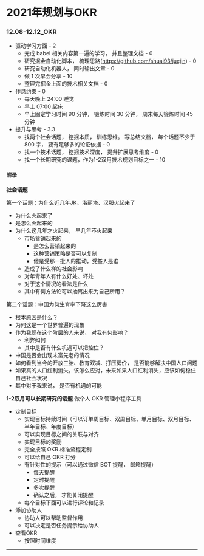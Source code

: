 # 2021年规划与OKR

### 12.08-12.12_OKR

- 驱动学习方面 - 2
    - 完成 babel 相关内容第一遍的学习， 并且整理文档 - 0
    - 研究掘金自动化脚本， 梳理思路(https://github.com/shuai93/juejin) - 0
    - 研究自动化机器人， 同时输出文章 - 0
    - 做 1 次早会分享 - 10
    - 整理完掘金上面的技术相关文档 - 0
- 作息约束 - 0
    - 每天晚上 24:00 睡觉
    - 早上 07:00 起床
    - 早上固定学习时间 90 分钟， 锻炼时间 30 分钟， 周末每天锻炼时间 45 分钟
- 提升与思考 - 3.3
    - 找两个社会话题， 挖掘本质， 训练思维。 写总结文档， 每个话题不少于 800 字， 要有足够多的论证依据 - 0
    - 找一个技术话题， 挖掘技术深度， 提升扩展思考维度 - 0
    - 找一个长期研究的课题，作为1-2双月技术规划目标之一 - 10


#### 附录

**社会话题**

第一个话题：为什么近几年JK、洛丽塔、汉服火起来了

- 为什么火起来了
- 是怎么火起来的
- 为什么这几年才火起来， 早几年不火起来
    - 市场营销起来的
        - 是怎么营销起来的
        - 这种营销策略是否可以复制
        - 他是受那一批人的推动，受益人是谁
    - 造成了什么样的社会影响
    - 对年青年人有什么好处、坏处
    - 对于这个情况的看法是什么
    - 其中有何方法论可以抽离出来为自己所用？

第二个话题：中国为何生育率下降这么厉害

- 根本原因是什么？
- 为何这是一个世界普遍的现象
- 作为我现在这个阶层的人来说， 对我有何影响？
    - 利弊如何
    - 其中是否有什么机遇可以把控住？
- 中国是否会出现未富先老的情况
- 如何看到当今的开放三胎、教育双减、打压房价， 是否能够解决中国人口问题
- 如果真的人口红利消失，该怎么应对，未来如果人口红利消失，应该如何稳住自己社会状况
- 其中对于我来说， 是否有机遇的可能

**1-2双月可以长期研究的话题**
做个人 OKR 管理小程序工具

- 定制目标
    - 实现目标持续时间（可以订单周目标、双周目标、单月目标、双月目标、半年目标、年度目标）
    - 可以实现目标之间的关联与对齐
    - 实现目标的奖励
    - 完全按照 OKR 标准流程定制
    - 可以给自己 OKR 打分
    - 有针对性的提示（可以通过微信 BOT 提醒， 邮箱提醒）
        - 每天提醒
        - 定时提醒
        - 多次提醒
        - 确认之后， 才能关闭提醒
    - 每个目标下面可以进行评论和记录
- 添加协助人
    - 协助人可以帮助监督作用
    - 可以决定是否任务提示给协助人
- 查看OKR
    - 按照时间维度


-------------
